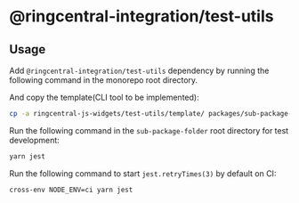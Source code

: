 # @ringcentral-integration/test-utils

## Usage

Add `@ringcentral-integration/test-utils` dependency by running the following command in the monorepo root directory.

And copy the template(CLI tool to be implemented):

```sh
cp -a ringcentral-js-widgets/test-utils/template/ packages/sub-package-folder/
```

Run the following command in the `sub-package-folder` root directory for test development:

```sh
yarn jest
```

Run the following command to start `jest.retryTimes(3)` by default on CI:

```sh
cross-env NODE_ENV=ci yarn jest
```
